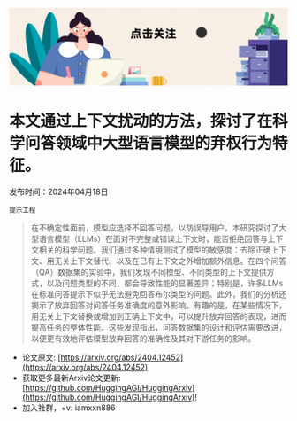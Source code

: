 ![](https://raw.githubusercontent.com/HuggingAGI/HuggingArxiv/main/imgs/follow2.gif)
# 本文通过上下文扰动的方法，探讨了在科学问答领域中大型语言模型的弃权行为特征。
发布时间：2024年04月18日

`提示工程`
> 在不确定性面前，模型应选择不回答问题，以防误导用户。本研究探讨了大型语言模型（LLMs）在面对不完整或错误上下文时，能否拒绝回答与上下文相关的科学问题。我们通过多种情境测试了模型的敏感度：去除正确上下文、用无关上下文替代、以及在已有上下文之外增加额外信息。在四个问答（QA）数据集的实验中，我们发现不同模型、不同类型的上下文提供方式，以及问题类型的不同，都会导致性能的显著差异；特别是，许多LLMs在标准问答提示下似乎无法避免回答布尔类型的问题。此外，我们的分析还揭示了放弃回答对问答任务准确度的意外影响。有趣的是，在某些情况下，用无关上下文替换或增加到正确上下文中，可以提升放弃回答的表现，进而提高任务的整体性能。这些发现指出，问答数据集的设计和评估需要改进，以便更有效地评估模型放弃回答的准确性及其对下游任务的影响。



- 论文原文: [https://arxiv.org/abs/2404.12452](https://arxiv.org/abs/2404.12452)
- 获取更多最新Arxiv论文更新: [https://github.com/HuggingAGI/HuggingArxiv](https://github.com/HuggingAGI/HuggingArxiv)!
- 加入社群，+v: iamxxn886